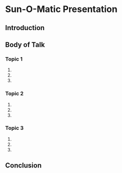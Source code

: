 # Sun-O-Matic Presentation
## Introduction
## Body of Talk
### Topic 1
1.
2. 
3. 
### Topic 2
1.
2. 
3. 
### Topic 3
1.
2. 
3. 
## Conclusion
